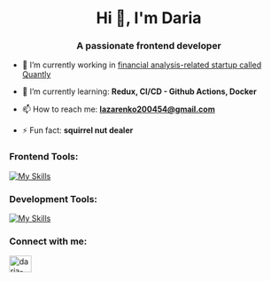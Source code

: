 <h1 align="center">Hi 👋, I'm Daria</h1>
<h3 align="center">A passionate frontend developer</h3>

- 🦾 I’m currently working in [financial analysis-related startup called Quantly](https://www.quantly-ai.com)

- 🌱 I’m currently learning: **Redux, CI/CD - Github Actions, Docker**

- 📫 How to reach me: **lazarenko200454@gmail.com**

- ⚡ Fun fact: **squirrel nut dealer**

<h3 align="left">Frontend Tools:</h3>

[![My Skills](https://skillicons.dev/icons?i=html,css,js,ts,react,vite,vitest,nodejs,nextjs,sass,tailwind,playwrite)](https://skillicons.dev)

<h3 align="left">Development Tools: </h3>

[![My Skills](https://skillicons.dev/icons?i=git,github,pnpm,npm,vscode,bash,sentry,figma)](https://skillicons.dev)

<h3 align="left">Connect with me:</h3>
<p align="left">
<a href="https://linkedin.com/in/daria-lazarenko" target="blank"><img align="center" src="https://raw.githubusercontent.com/rahuldkjain/github-profile-readme-generator/master/src/images/icons/Social/linked-in-alt.svg" alt="daria-lazarenko" height="30" width="40" /></a>
</p>
